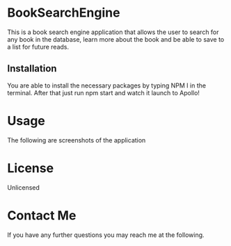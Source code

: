 # BookSearchEngine

This is a book search engine application that allows the user to search for any book in the database, learn more about the book and be able to save to a list for future reads.

## Installation

You are able to install the necessary packages by typing NPM I in the terminal.
After that just run npm start and watch it launch to Apollo!

# Usage

The following are screenshots of the application

# License

Unlicensed

# Contact Me

If you have any further questions you may reach me at the following.